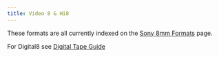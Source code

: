 ```yaml
---
title: Video 8 & Hi8
---
```


These formats are all currently indexed on the [Sony 8mm Formats](Sony-8mm-Formats.md) page.

For Digital8 see [Digital Tape Guide](Digital-Tape-Guide.md)
